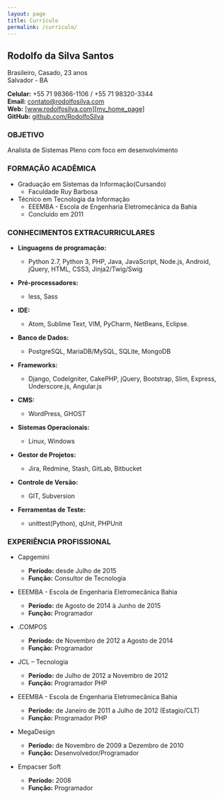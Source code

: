 ```yaml
---
layout: page
title: Currículo
permalink: /curriculo/
---
```


## Rodolfo da Silva Santos
Brasileiro, Casado, 23 anos<br>
Salvador - BA

__Celular:__ +55 71 98366-1106 / +55 71 98320­-3344<br>
__E­mail:__ contato@rodolfosilva.com<br>
__Web:__ [www.rodolfosilva.com][my_home_page]<br>
__GitHub:__ [github.com/RodolfoSilva][my_github]

### OBJETIVO

Analista de Sistemas Pleno com foco em desenvolvimento

### FORMAÇÃO ACADÊMICA

* Graduação em Sistemas da Informação(Cursando)
    * Faculdade Ruy Barbosa
* Técnico em Tecnologia da Informação
    * EEEMBA - Escola de Engenharia Eletromecânica da Bahia
    * Concluído em 2011

### CONHECIMENTOS EXTRACURRICULARES

* __Linguagens de programação:__
    * Python 2.7, Python 3, PHP, Java, JavaScript, Node.js, Android, jQuery, HTML, CSS3, Jinja2/Twig/Swig

* __Pré-processadores:__
    * less, Sass

* __IDE:__
    * Atom, Sublime Text, VIM, PyCharm, NetBeans, Eclipse.

* __Banco de Dados:__
    * PostgreSQL, MariaDB/MySQL, SQLite, MongoDB

* __Frameworks:__
    * Django, CodeIgniter, CakePHP, jQuery, Bootstrap, Slim, Express, Underscore.js, Angular.js

* __CMS:__
    * WordPress, GHOST

* __Sistemas Operacionais:__
    * Linux, Windows

* __Gestor de Projetos:__
    * Jira, Redmine, Stash, GitLab, Bitbucket

* __Controle de Versão:__
    * GIT, Subversion

* __Ferramentas de Teste:__
    * unittest(Python), qUnit, PHPUnit

### EXPERIÊNCIA PROFISSIONAL

* Capgemini
    * __Período:__ desde Julho de 2015
    * __Função:__ Consultor de Tecnologia

* EEEMBA - Escola de Engenharia Eletromecânica Bahia
    * __Período:__ de Agosto de 2014 à Junho de 2015
    * __Função:__ Programador

* .COMPOS
    * __Período:__ de Novembro de 2012 a Agosto de 2014
    * __Função:__ Programador

* JCL – Tecnologia
    * __Período:__ de Julho de 2012 a Novembro de 2012
    * __Função:__ Programador PHP

* EEEMBA - Escola de Engenharia Eletromecânica Bahia
    * __Período:__ de Janeiro de 2011 a Julho de 2012 (Estagio/CLT)
    * __Função:__ Programador PHP

* MegaDesign
    * __Período:__ de Novembro de 2009 a Dezembro de 2010
    * __Função:__ Desenvolvedor/Programador

* Empacser Soft
    * __Período:__ 2008
    * __Função:__ Programador


[my_home_page]: http://rodolfosilva.com
[my_github]:    https://github.com/RodolfoSilva
